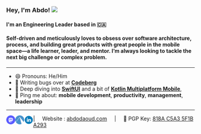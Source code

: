 <h3>Hey, I'm  Abdo!&nbsp;<img src="https://raw.githubusercontent.com/adoughbeau/adoughbeau/main/GIFs/Hi.gif" width="22px"></h3>

#### I'm an Engineering Leader based in 🇨🇦

#### Self-driven and meticulously loves to obsess over software architecture, process, and building great products with great people in the mobile space—a life learner, leader, and mentor. I’m always looking to tackle the next big challenge or complex problem.

---

- 😄 Pronouns: He/Him
- 👾 Writing bugs over at **[Codeberg](https://codeberg.org/abdoughnut)**
- 🌱 Deep diving into **[SwiftUI](https://developer.apple.com/xcode/swiftui/)** and a bit of **[Kotlin Multiplatform Mobile](https://kotlinlang.org/lp/mobile/)**,
- 💬 Ping me about: **mobile development**, **productivity**, **management**, **leadership**

---

<a href="https://hachyderm.io/@abdo">
  <img align="left" alt="Abdo's Mastodon" width="24px" src="https://raw.githubusercontent.com/abdoughnut/abdoughnut/main/Icons/circle_mastodon_icon.svg" />
</a>
<a href="https://codeberg.org/abdoughnut">
  <img align="left" alt="Abdo's Open Source Code" width="24px" src="https://raw.githubusercontent.com/abdoughnut/abdoughnut/main/Icons/circle_codeberg_icon.svg" />
</a>
<a href="https://www.linkedin.com/in/abdoughnut/">
  <img align="left" alt="Abdo's LinkedIn" width="24px" src="https://raw.githubusercontent.com/abdoughnut/abdoughnut/main/Icons/circle_linkedin_icon.svg" />
</a>
| &nbsp;&nbsp;&nbsp; Website : <a href="https://abdodaoud.com/">abdodaoud.com</a> &nbsp;&nbsp;&nbsp; | &nbsp;&nbsp;&nbsp; 🔑 PGP Key: <a href="https://raw.githubusercontent.com/abdoughnut/abdoughnut/main/Keys/818A-C5A3-5F1B-A293.asc****">818A C5A3 5F1B A293</a>
